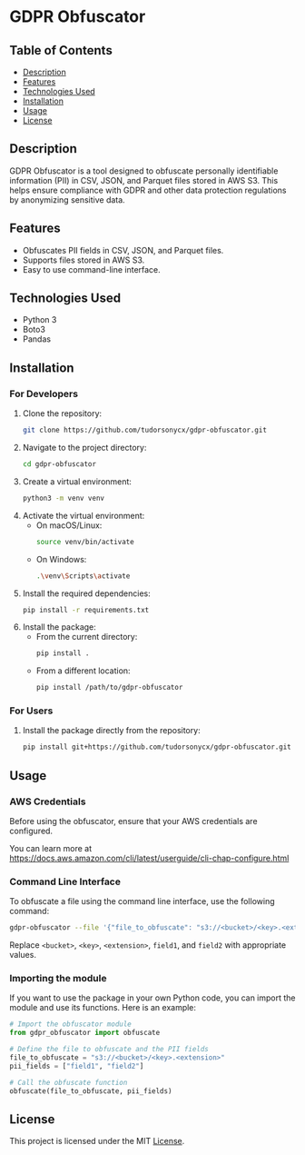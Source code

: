 # GDPR Obfuscator

## Table of Contents
- [Description](#description)
- [Features](#features)
- [Technologies Used](#technologies-used)
- [Installation](#installation)
- [Usage](#usage)
- [License](#license)

## Description
GDPR Obfuscator is a tool designed to obfuscate personally identifiable information (PII) in CSV, JSON, and Parquet files stored in AWS S3. This helps ensure compliance with GDPR and other data protection regulations by anonymizing sensitive data.

## Features
- Obfuscates PII fields in CSV, JSON, and Parquet files.
- Supports files stored in AWS S3.
- Easy to use command-line interface.

## Technologies Used
- Python 3
- Boto3
- Pandas

## Installation

### For Developers
1. Clone the repository:
    ```sh
    git clone https://github.com/tudorsonycx/gdpr-obfuscator.git
    ```
2. Navigate to the project directory:
    ```sh
    cd gdpr-obfuscator
    ```
3. Create a virtual environment:
    ```sh
    python3 -m venv venv
    ```
4. Activate the virtual environment:
    - On macOS/Linux:
        ```sh
        source venv/bin/activate
        ```
    - On Windows:
        ```sh
        .\venv\Scripts\activate
        ```
5. Install the required dependencies:
    ```sh
    pip install -r requirements.txt
    ```
6. Install the package:
    - From the current directory:
        ```sh
        pip install .
        ```
    - From a different location:
        ```sh
        pip install /path/to/gdpr-obfuscator
        ```

### For Users
1. Install the package directly from the repository:
    ```sh
    pip install git+https://github.com/tudorsonycx/gdpr-obfuscator.git
    ```

## Usage

### AWS Credentials
Before using the obfuscator, ensure that your AWS credentials are configured.

You can learn more at https://docs.aws.amazon.com/cli/latest/userguide/cli-chap-configure.html

### Command Line Interface
To obfuscate a file using the command line interface, use the following command:
```bash
gdpr-obfuscator --file '{"file_to_obfuscate": "s3://<bucket>/<key>.<extension>", "pii_fields": ["field1", "field2"]}'
```
Replace `<bucket>`, `<key>`, `<extension>`, `field1`, and `field2` with appropriate values.

### Importing the module

If you want to use the package in your own Python code, you can import the module and use its functions. Here is an example:

```python
# Import the obfuscator module
from gdpr_obfuscator import obfuscate

# Define the file to obfuscate and the PII fields
file_to_obfuscate = "s3://<bucket>/<key>.<extension>"
pii_fields = ["field1", "field2"]

# Call the obfuscate function
obfuscate(file_to_obfuscate, pii_fields)
```

## License
This project is licensed under the MIT [License](LICENSE).
